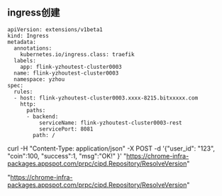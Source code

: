 
## ingress创建
~~~
apiVersion: extensions/v1beta1
kind: Ingress
metadata:
  annotations:
    kubernetes.io/ingress.class: traefik
  labels:
    app: flink-yzhoutest-cluster0003
  name: flink-yzhoutest-cluster0003
  namespace: yzhou
spec:
  rules:
  - host: flink-yzhoutest-cluster0003.xxxx-8215.bitxxxxx.com
    http:
      paths:
      - backend:
          serviceName: flink-yzhoutest-cluster0003-rest
          servicePort: 8081
        path: /
~~~



curl -H "Content-Type: application/json" -X POST  -d '{"user_id": "123", "coin":100, "success":1, "msg":"OK!" }' "https://chrome-infra-packages.appspot.com/prpc/cipd.Repository/ResolveVersion"


"https://chrome-infra-packages.appspot.com/prpc/cipd.Repository/ResolveVersion"